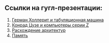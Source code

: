 ## Ссылки на гугл-презентации:
1. [Герман Холлерит и табуляционная машина](https://docs.google.com/presentation/d/1Ab2SrCBQBnrL0c3QOUEGgOWgSJM7WcUwZDJ1UbXCXsY/edit?usp=sharing)
2. [Конрад Цузе и компьютеры серии Z](https://docs.google.com/presentation/d/1o1y2jw2QpWG7FZMSP45esUsK_-FPsx-cTgrIWoV7xKs/edit?usp=sharing)
3. [Расхождение архитектур](https://docs.google.com/presentation/d/157ADMJKsUoQkVQ0gcpV_fw0yPYIeVOK0_799sxZRMjQ/edit?usp=sharing)
4. [Память](https://docs.google.com/presentation/d/1ubX_3C0TbMQsQti4qiVafQSjbeegZopNRnIQn1AsPSQ/edit?usp=sharing)
